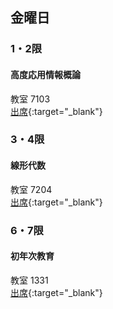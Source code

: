 ## 金曜日
### 1・2限
#### 高度応用情報概論
教室 7103  
[出席](https://attendance.is.it-chiba.ac.jp/attendance/class_room/7103){:target="_blank"}
### 3・4限
#### 線形代数
教室 7204  
[出席](https://attendance.is.it-chiba.ac.jp/attendance/class_room/7204){:target="_blank"}
### 6・7限
#### 初年次教育
教室 1331  
[出席](https://attendance.is.it-chiba.ac.jp/attendance/class_room/1331){:target="_blank"}
